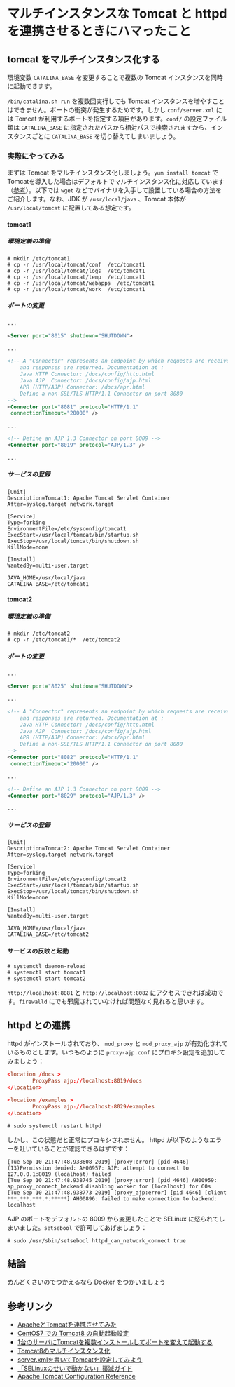 # マルチインスタンスな Tomcat と httpd を連携させるときにハマったこと

## tomcat をマルチインスタンス化する

環境変数 `CATALINA_BASE` を変更することで複数の Tomcat インスタンスを同時に起動できます。

`/bin/catalina.sh run` を複数回実行しても Tomcat インスタンスを増やすことはできません。ポートの衝突が発生するためです。しかし `conf/server.xml` には Tomcat が利用するポートを指定する項目があります。`conf/` の設定ファイル類は `CATALINA_BASE` に指定されたパスから相対パスで検索されますから、インスタンスごとに `CATALINA_BASE` を切り替えてしまいましょう。

### 実際にやってみる

まずは Tomcat をマルチインスタンス化しましょう。`yum install tomcat` で Tomcatを導入した場合はデフォルトでマルチインスタンス化に対応しています（[参考](https://www.uramiraikan.net/Works/entry-2518.html)）。以下では `wget` などでバイナリを入手して設置している場合の方法をご紹介します。なお、JDK が `/usr/local/java` 、Tomcat 本体が `/usr/local/tomcat` に配置してある想定です。

#### tomcat1

##### 環境定義の準備

```
# mkdir /etc/tomcat1
# cp -r /usr/local/tomcat/conf  /etc/tomcat1
# cp -r /usr/local/tomcat/logs  /etc/tomcat1  
# cp -r /usr/local/tomcat/temp  /etc/tomcat1 
# cp -r /usr/local/tomcat/webapps  /etc/tomcat1   
# cp -r /usr/local/tomcat/work  /etc/tomcat1
```

##### ポートの変更

```/etc/tomcat1/conf/server.xml
...

<Server port="8015" shutdown="SHUTDOWN">

...

<!-- A "Connector" represents an endpoint by which requests are received 
    and responses are returned. Documentation at :
    Java HTTP Connector: /docs/config/http.html
    Java AJP  Connector: /docs/config/ajp.html
    APR (HTTP/AJP) Connector: /docs/apr.html
    Define a non-SSL/TLS HTTP/1.1 Connector on port 8080
-->
<Connector port="8081" protocol="HTTP/1.1"
 connectionTimeout="20000" />     

...

<!-- Define an AJP 1.3 Connector on port 8009 -->
<Connector port="8019" protocol="AJP/1.3" />

...

```

##### サービスの登録

```/etc/systemd/system/tomcat1.service
[Unit]
Description=Tomcat1: Apache Tomcat Servlet Container
After=syslog.target network.target

[Service]
Type=forking
EnvironmentFile=/etc/sysconfig/tomcat1
ExecStart=/usr/local/tomcat/bin/startup.sh
ExecStop=/usr/local/tomcat/bin/shutdown.sh
KillMode=none

[Install]
WantedBy=multi-user.target
```

```config:/etc/sysconfig/tomcat1
JAVA_HOME=/usr/local/java
CATALINA_BASE=/etc/tomcat1
```


#### tomcat2

##### 環境定義の準備

```
# mkdir /etc/tomcat2
# cp -r /etc/tomcat1/*  /etc/tomcat2
```

##### ポートの変更

```/etc/tomcat1/conf/server.xml
...

<Server port="8025" shutdown="SHUTDOWN">

...

<!-- A "Connector" represents an endpoint by which requests are received 
    and responses are returned. Documentation at :
    Java HTTP Connector: /docs/config/http.html
    Java AJP  Connector: /docs/config/ajp.html
    APR (HTTP/AJP) Connector: /docs/apr.html
    Define a non-SSL/TLS HTTP/1.1 Connector on port 8080
-->
<Connector port="8082" protocol="HTTP/1.1"
 connectionTimeout="20000" />     

...

<!-- Define an AJP 1.3 Connector on port 8009 -->
<Connector port="8029" protocol="AJP/1.3" />

...

```

##### サービスの登録

```/etc/systemd/system/tomcat2.service
[Unit]
Description=Tomcat2: Apache Tomcat Servlet Container
After=syslog.target network.target

[Service]
Type=forking
EnvironmentFile=/etc/sysconfig/tomcat2
ExecStart=/usr/local/tomcat/bin/startup.sh
ExecStop=/usr/local/tomcat/bin/shutdown.sh
KillMode=none

[Install]
WantedBy=multi-user.target
```

```config:/etc/sysconfig/tomcat2
JAVA_HOME=/usr/local/java
CATALINA_BASE=/etc/tomcat2
```

#### サービスの反映と起動

```
# systemctl daemon-reload
# systemctl start tomcat1
# systemctl start tomcat2
```

`http://localhost:8081` と `http://localhost:8082` にアクセスできれば成功です。`firewalld` にでも邪魔されていなければ問題なく見れると思います。

## httpd との連携

httpd がインストールされており、 `mod_proxy` と `mod_proxy_ajp` が有効化されているものとします。いつものように `proxy-ajp.conf` にプロキシ設定を追加してみましょう：

```/etc/httpd/conf.d/proxy-ajp.conf 
<location /docs >
        ProxyPass ajp://localhost:8019/docs
</location>

<location /examples >
        ProxyPass ajp://localhost:8029/examples
</location>
```

```
# sudo systemctl restart httpd
```

しかし、この状態だと正常にプロキシされません。 httpd が以下のようなエラーを吐いていることが確認できるはずです：

```/var/log/httpd/error_log
[Tue Sep 10 21:47:48.938608 2019] [proxy:error] [pid 4646] (13)Permission denied: AH00957: AJP: attempt to connect to 127.0.0.1:8019 (localhost) failed
[Tue Sep 10 21:47:48.938745 2019] [proxy:error] [pid 4646] AH00959: ap_proxy_connect_backend disabling worker for (localhost) for 60s
[Tue Sep 10 21:47:48.938773 2019] [proxy_ajp:error] [pid 4646] [client ***.***.***.*:*****] AH00896: failed to make connection to backend: localhost
```

AJP のポートをデフォルトの 8009 から変更したことで SELinux に怒られてしまいました。`setsebool` で許可してあげましょう：

```
# sudo /usr/sbin/setsebool httpd_can_network_connect true
```

## 結論

めんどくさいのでつかえるなら Docker をつかいましょう

## 参考リンク

* [ApacheとTomcatを連携させてみた](https://qiita.com/Dace_K/items/9d0419aefcb969335ca5)
* [CentOS7 での Tomcat8 の自動起動設定](https://qiita.com/Monota/items/3f715def67d53ba2f2a2)
* [1台のサーバにTomcatを複数インストールしてポートを変えて起動する](https://qiita.com/zkangaroo/items/4ac3f60ab7b1338b567b)
* [Tomcat8のマルチインスタンス化](https://qiita.com/ochiba/items/fb25dee6f75d659f1320)
* [server.xmlを書いてTomcatを設定してみよう](https://www.atmarkit.co.jp/ait/articles/0711/20/news125_2.html)
* [「SELinuxのせいで動かない」撲滅ガイド](https://qiita.com/yunano/items/857ab36faa0d695573dd)
* [Apache Tomcat Configuration Reference](https://tomcat.apache.org/tomcat-5.5-doc/config/http.html)
